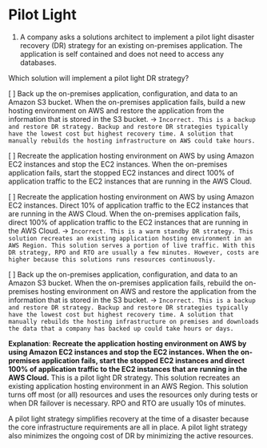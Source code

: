 # Pilot Light

1. A company asks a solutions architect to implement a pilot light disaster recovery (DR) strategy for an existing on-premises application. The application is self contained and does not need to access any databases.

Which solution will implement a pilot light DR strategy?

[ ] Back up the on-premises application, configuration, and data to an Amazon S3 bucket. When the on-premises application fails, build a new hosting environment on AWS and restore the application from the information that is stored in the S3 bucket. → `Incorrect. This is a backup and restore DR strategy. Backup and restore DR strategies typically have the lowest cost but highest recovery time. A solution that manually rebuilds the hosting infrastructure on AWS could take hours.`

[ ] Recreate the application hosting environment on AWS by using Amazon EC2 instances and stop the EC2 instances. When the on-premises application fails, start the stopped EC2 instances and direct 100% of application traffic to the EC2 instances that are running in the AWS Cloud. 

[ ] Recreate the application hosting environment on AWS by using Amazon EC2 instances. Direct 10% of application traffic to the EC2 instances that are running in the AWS Cloud. When the on-premises application fails, direct 100% of application traffic to the EC2 instances that are running in the AWS Cloud. → `Incorrect. This is a warm standby DR strategy. This solution recreates an existing application hosting environment in an AWS Region. This solution serves a portion of live traffic. With this DR strategy, RPO and RTO are usually a few minutes. However, costs are higher because this solutions runs resources continuously.`

[ ] Back up the on-premises application, configuration, and data to an Amazon S3 bucket. When the on-premises application fails, rebuild the on-premises hosting environment on AWS and restore the application from the information that is stored in the S3 bucket. → `Incorrect. This is a backup and restore DR strategy. Backup and restore DR strategies typically have the lowest cost but highest recovery time. A solution that manually rebuilds the hosting infrastructure on premises and downloads the data that a company has backed up could take hours or days.`

**Explanation**: **Recreate the application hosting environment on AWS by using Amazon EC2 instances and stop the EC2 instances. When the on-premises application fails, start the stopped EC2 instances and direct 100% of application traffic to the EC2 instances that are running in the AWS Cloud.** This is a pilot light DR strategy. This solution recreates an existing application hosting environment in an AWS Region. This solution turns off most (or all) resources and uses the resources only during tests or when DR failover is necessary. RPO and RTO are usually 10s of minutes.

A pilot light strategy simplifies recovery at the time of a disaster because the core infrastructure requirements are all in place. A pilot light strategy also minimizes the ongoing cost of DR by minimizing the active resources.

<br />
